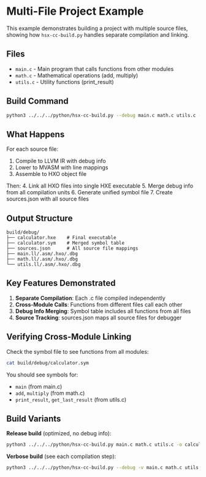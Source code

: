 # Multi-File Project Example

This example demonstrates building a project with multiple source files, showing how `hsx-cc-build.py` handles separate compilation and linking.

## Files

- `main.c` - Main program that calls functions from other modules
- `math.c` - Mathematical operations (add, multiply)
- `utils.c` - Utility functions (print_result)

## Build Command

```bash
python3 ../../../python/hsx-cc-build.py --debug main.c math.c utils.c -o calculator.hxe
```

## What Happens

For each source file:
1. Compile to LLVM IR with debug info
2. Lower to MVASM with line mappings
3. Assemble to HXO object file

Then:
4. Link all HXO files into single HXE executable
5. Merge debug info from all compilation units
6. Generate unified symbol file
7. Create sources.json with all source files

## Output Structure

```
build/debug/
├── calculator.hxe    # Final executable
├── calculator.sym    # Merged symbol table
├── sources.json      # All source file mappings
├── main.ll/.asm/.hxo/.dbg
├── math.ll/.asm/.hxo/.dbg
└── utils.ll/.asm/.hxo/.dbg
```

## Key Features Demonstrated

1. **Separate Compilation**: Each .c file compiled independently
2. **Cross-Module Calls**: Functions from different files call each other
3. **Debug Info Merging**: Symbol table includes all functions from all files
4. **Source Tracking**: sources.json maps all source files for debugger

## Verifying Cross-Module Linking

Check the symbol file to see functions from all modules:
```bash
cat build/debug/calculator.sym
```

You should see symbols for:
- `main` (from main.c)
- `add`, `multiply` (from math.c)
- `print_result`, `get_last_result` (from utils.c)

## Build Variants

**Release build** (optimized, no debug info):
```bash
python3 ../../../python/hsx-cc-build.py main.c math.c utils.c -o calculator.hxe -b build/release
```

**Verbose build** (see each compilation step):
```bash
python3 ../../../python/hsx-cc-build.py --debug -v main.c math.c utils.c -o calculator.hxe
```
